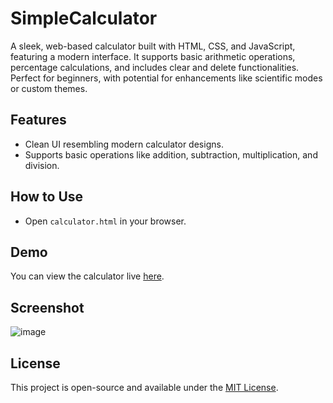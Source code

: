 # SimpleCalculator
A sleek, web-based calculator built with HTML, CSS, and JavaScript, featuring a modern interface. It supports basic arithmetic operations, percentage calculations, and includes clear and delete functionalities. Perfect for beginners, with potential for enhancements like scientific modes or custom themes.

## Features
- Clean UI resembling modern calculator designs.
- Supports basic operations like addition, subtraction, multiplication, and division.

## How to Use
- Open `calculator.html` in your browser.

## Demo
You can view the calculator live [here](https://pial-paul.github.io/SimpleCalculator/).

## Screenshot
![image](https://github.com/user-attachments/assets/12379a6c-aa00-4132-b423-e7fe92fe21ec)



## License
This project is open-source and available under the [MIT License](LICENSE).

